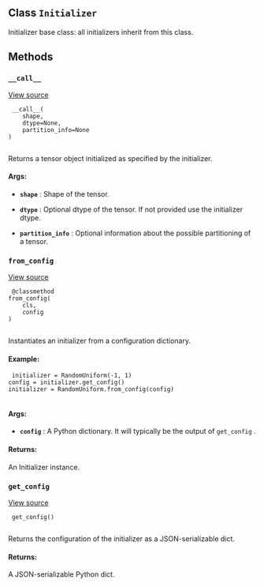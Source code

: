 

## Class  `Initializer` 
Initializer base class: all initializers inherit from this class.



## Methods


###  `__call__` 
[View source](https://github.com/tensorflow/tensorflow/blob/r2.0/tensorflow/python/ops/init_ops.py#L58-L68)



```
 __call__(
    shape,
    dtype=None,
    partition_info=None
)
 
```

Returns a tensor object initialized as specified by the initializer.



#### Args:

- **`shape`** : Shape of the tensor.

- **`dtype`** : Optional dtype of the tensor. If not provided use the initializer
dtype.

- **`partition_info`** : Optional information about the possible partitioning of a
tensor.



###  `from_config` 
[View source](https://github.com/tensorflow/tensorflow/blob/r2.0/tensorflow/python/ops/init_ops.py#L78-L97)



```
 @classmethod
from_config(
    cls,
    config
)
 
```

Instantiates an initializer from a configuration dictionary.



#### Example:


```
 initializer = RandomUniform(-1, 1)
config = initializer.get_config()
initializer = RandomUniform.from_config(config)
 
```



#### Args:

- **`config`** : A Python dictionary. It will typically be the output of
 `get_config` .



#### Returns:
An Initializer instance.



###  `get_config` 
[View source](https://github.com/tensorflow/tensorflow/blob/r2.0/tensorflow/python/ops/init_ops.py#L70-L76)



```
 get_config()
 
```

Returns the configuration of the initializer as a JSON-serializable dict.



#### Returns:
A JSON-serializable Python dict.

